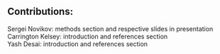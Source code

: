 ## Contributions:
Sergei Novikov: methods section and respective slides in presentation  
Carrington Kelsey: introduction and references section  
Yash Desai: introduction and references section
